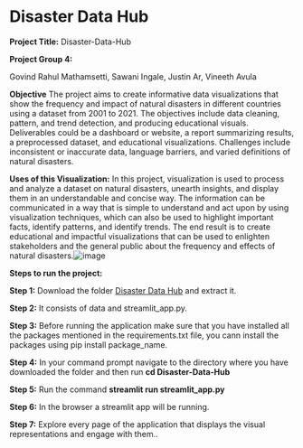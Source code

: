 # Disaster Data Hub

**Project Title:** Disaster-Data-Hub

**Project Group 4:**

Govind Rahul Mathamsetti, 
Sawani Ingale, 
Justin Ar, 
Vineeth Avula

**Objective** The project aims to create informative data visualizations that show the frequency and impact of natural disasters in different countries using a dataset from 2001 to 2021. The objectives include data cleaning, pattern, and trend detection, and producing educational visuals. Deliverables could be a dashboard or website, a report summarizing results, a preprocessed dataset, and educational visualizations. Challenges include inconsistent or inaccurate data, language barriers, and varied definitions of natural disasters.

**Uses of this Visualization:** In this project, visualization is used to process and analyze a dataset on natural disasters, unearth insights, and display them in an understandable and concise way. The information can be communicated in a way that is simple to understand and act upon by using visualization techniques, which can also be used to highlight important facts, identify patterns, and identify trends. The end result is to create educational and impactful visualizations that can be used to enlighten stakeholders and the general public about the frequency and effects of natural disasters.![image](https://user-images.githubusercontent.com/124832615/234716889-0fb237bd-2e47-4881-b7e6-24dbef419c95.png)

**Steps to run the project:**

**Step 1:** Download the folder [Disaster Data Hub](https://github.com/Govind-Rahul/Disaster-Data-Hub/archive/refs/heads/main.zip) and extract it.

**Step 2:** It consists of data and streamlit_app.py.

**Step 3:** Before running the application make sure that you have installed all the packages mentioned in the requirements.txt file, you cann install the packages using pip install package_name.

**Step 4:** In your command prompt navigate to the directory where you have downloaded the folder and then run **cd Disaster-Data-Hub**

**Step 5:** Run the command **streamlit run streamlit_app.py**

**Step 6:** In the browser a streamlit app will be running.

**Step 7:** Explore every page of the application that displays the visual representations and engage with them..
